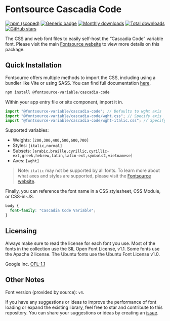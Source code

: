 # Fontsource Cascadia Code

[![npm (scoped)](https://img.shields.io/npm/v/@fontsource-variable/cascadia-code?color=brightgreen)](https://www.npmjs.com/package/@fontsource-variable/cascadia-code) [![Generic badge](https://img.shields.io/badge/fontsource-passing-brightgreen)](https://github.com/fontsource/fontsource) [![Monthly downloads](https://badgen.net/npm/dm/@fontsource-variable/cascadia-code)](https://github.com/fontsource/fontsource) [![Total downloads](https://badgen.net/npm/dt/@fontsource-variable/cascadia-code)](https://github.com/fontsource/fontsource) [![GitHub stars](https://img.shields.io/github/stars/fontsource/fontsource.svg?style=social&label=Star)](https://github.com/fontsource/fontsource/stargazers)

The CSS and web font files to easily self-host the “Cascadia Code” variable font. Please visit the main [Fontsource website](https://fontsource.org/fonts/cascadia-code) to view more details on this package.

## Quick Installation

Fontsource offers multiple methods to import the CSS, including using a bundler like Vite or using SASS. You can find full documentation [here](https://fontsource.org/docs/getting-started/introduction).

```javascript
npm install @fontsource-variable/cascadia-code
```

Within your app entry file or site component, import it in.

```javascript
import "@fontsource-variable/cascadia-code"; // Defaults to wght axis
import "@fontsource-variable/cascadia-code/wght.css"; // Specify axis
import "@fontsource-variable/cascadia-code/wght-italic.css"; // Specify axis and style
```

Supported variables:
- Weights: `[200,300,400,500,600,700]`
- Styles: `[italic,normal]`
- Subsets: `[arabic,braille,cyrillic,cyrillic-ext,greek,hebrew,latin,latin-ext,symbols2,vietnamese]`
- Axes: `[wght]`

> Note: `italic` may not be supported by all fonts. To learn more about what axes and styles are supported, please visit the [Fontsource website](https://fontsource.org/fonts/cascadia-code).

Finally, you can reference the font name in a CSS stylesheet, CSS Module, or CSS-in-JS.

```css
body {
  font-family: "Cascadia Code Variable";
}
```

## Licensing
Always make sure to read the license for each font you use. Most of the fonts in the collection use the SIL Open Font License, v1.1. Some fonts use the Apache 2 license. The Ubuntu fonts use the Ubuntu Font License v1.0.

Google Inc.
[OFL-1.1](http://scripts.sil.org/OFL)

## Other Notes
Font version (provided by source): `v4`.

If you have any suggestions or ideas to improve the performance of font loading or expand the existing library, feel free to star and contribute to this repository. You can share your suggestions or ideas by creating an [issue](https://github.com/fontsource/fontsource/issues).